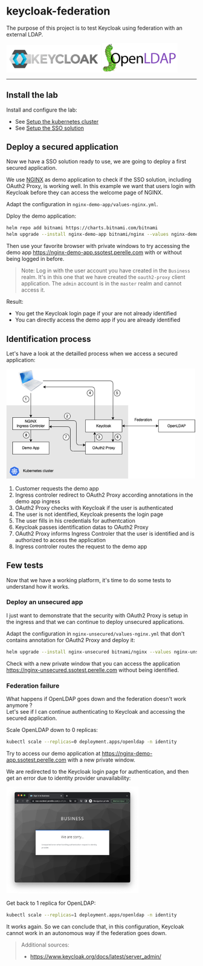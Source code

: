 # keycloak-federation

The purpose of this project is to test Keycloak using federation with an external LDAP.

<img src="docs/images/keycloak-logo.png" width="250px" /> <img src="docs/images/openldap-logo.png" width="200px" />

---

## Install the lab

Install and configure the lab:
- See [Setup the kubernetes cluster](cluster/README.md)
- See [Setup the SSO solution](lab/README.md)

## Deploy a secured application

Now we have a SSO solution ready to use, we are going to deploy a first secured application.

We use [NGINX](https://nginx.org/en/) as demo application to check if the SSO solution, including OAuth2 Proxy, is working well. In this example we want that users login with Keycloak before they can access the welcome page of NGINX.

Adapt the configuration in `nginx-demo-app/values-nginx.yml`.

Dploy the demo application:

```bash 
helm repo add bitnami https://charts.bitnami.com/bitnami
helm upgrade --install nginx-demo-app bitnami/nginx --values nginx-demo-app/values-nginx.yml
```

Then use your favorite browser with private windows to try accessing the demo app https://nginx-demo-app.ssotest.perelle.com with or without being logged in before.

> Note: Log in with the user account you have created in the `Business` realm. It's in this one that we have created the `oauth2-proxy` client application. The `admin` account is in the `master` realm and cannot access it.

Result:
- You get the Keycloak login page if your are not already identified
- You can directly access the demo app if you are already identified 

## Identification process

Let's have a look at the detailled process when we access a secured application:

<img src="docs/images/sso-process-overview.png" width="500px" />

1. Customer requests the demo app
2. Ingress controler redirect to OAuth2 Proxy according annotations in the demo app ingress
3. OAuth2 Proxy checks with Keycloak if the user is authenticated
4. The user is not identified, Keycloak presents the login page
5. The user fills in his credentials for authentcation
6. Keycloak passes identification datas to OAuth2 Proxy
7. OAuth2 Proxy informs Ingress Controler that the user is identified and is authorized to access the application
8. Ingress controler routes the request to the demo app

## Few tests

Now that we have a working platform, it's time to do some tests to understand how it works.

### Deploy an unsecured app

I just want to demonstrate that the security with OAuth2 Proxy is setup in the ingress and that we can continue to deploy unsecured applications.

Adapt the configuration in `nginx-unsecured/values-nginx.yml` that don't contains annotation for OAuth2 Proxy and deploy it:

```bash 
helm upgrade --install nginx-unsecured bitnami/nginx --values nginx-unsecured/values-nginx.yml
```

Check with a new private window that you can access the application https://nginx-unsecured.ssotest.perelle.com without being identified.


### Federation failure

What happens if OpenLDAP goes down and the federation doesn't work anymore ?\
Let's see if I can continue authenticating to Keycloak and accessing the secured application.

Scale OpenLDAP down to 0 replicas:

```bash
kubectl scale --replicas=0 deployment.apps/openldap -n identity
```

Try to access our demo application at https://nginx-demo-app.ssotest.perelle.com with a new private window. 

We are redirected to the Keycloak login page for authentication, and then get an error due to identity provider unavailability:

<img src="docs/images/test-error-federation.png" width="350px" />

Get back to 1 replica for OpenLDAP:

```bash
kubectl scale --replicas=1 deployment.apps/openldap -n identity
```

It works again. So we can conclude that, in this configuration, Keycloak cannot work in an autonomous way if the federation goes down.

> Additional sources:
> - https://www.keycloak.org/docs/latest/server_admin/